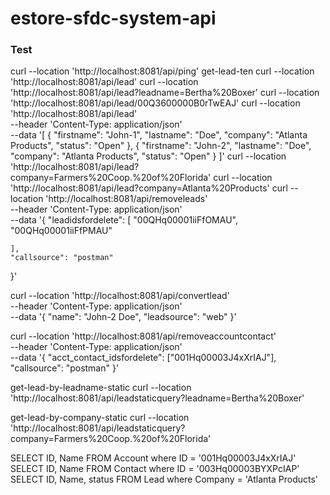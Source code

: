 # estore-sfdc-system-api

### Test
curl --location 'http://localhost:8081/api/ping'
get-lead-ten
curl --location 'http://localhost:8081/api/lead'
curl --location 'http://localhost:8081/api/lead?leadname=Bertha%20Boxer'
curl --location 'http://localhost:8081/api/lead/00Q3600000B0rTwEAJ'
curl --location 'http://localhost:8081/api/lead' \
--header 'Content-Type: application/json' \
--data '[
    {
        "firstname": "John-1",
        "lastname": "Doe",
        "company": "Atlanta Products",
        "status": "Open"
    },
    {
        "firstname": "John-2",
        "lastname": "Doe",
        "company": "Atlanta Products",
        "status": "Open"
    }
]'
curl --location 'http://localhost:8081/api/lead?company=Farmers%20Coop.%20of%20Florida'
curl --location 'http://localhost:8081/api/lead?company=Atlanta%20Products'
curl --location 'http://localhost:8081/api/removeleads' \
--header 'Content-Type: application/json' \
--data '{
    "leadidsfordelete": [
        "00QHq00001iiFfOMAU",
        "00QHq00001iiFfPMAU"

    ],
    "callsource": "postman"
}'

curl --location 'http://localhost:8081/api/convertlead' \
--header 'Content-Type: application/json' \
--data '{
    "name": "John-2 Doe",
    "leadsource": "web"
}'

curl --location 'http://localhost:8081/api/removeaccountcontact' \
--header 'Content-Type: application/json' \
--data '{
    "acct_contact_idsfordelete": ["001Hq00003J4xXrIAJ"],
    "callsource": "postman"
}'

get-lead-by-leadname-static
curl --location 'http://localhost:8081/api/leadstaticquery?leadname=Bertha%20Boxer'

get-lead-by-company-static
curl --location 'http://localhost:8081/api/leadstaticquery?company=Farmers%20Coop.%20of%20Florida'

SELECT ID, Name FROM Account where ID = '001Hq00003J4xXrIAJ'
SELECT ID, Name FROM Contact where ID = '003Hq00003BYXPcIAP'
SELECT ID, Name, status FROM Lead where Company = 'Atlanta Products'
